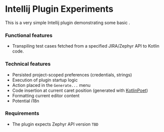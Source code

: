 # Intellij Plugin Experiments

This is a very simple Intellij plugin demonstrating some basic .

### Functional features
- Transpiling test cases fetched from a specified JIRA/Zephyr API to Kotlin code.

### Technical features
- Persisted project-scoped preferences (credentials, strings)
- Execution of plugin startup logic
- Action placed in the `Generate...` menu
- Code insertion at current caret position (generated with [KotlinPoet](https://github.com/square/kotlinpoet))
- Formatting current editor content
- Potential i18n

### Requirements
- The plugin expects Zephyr API version `TBD`